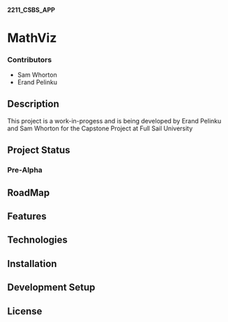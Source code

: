 #### 2211_CSBS_APP
# MathViz
### Contributors
- Sam Whorton
- Erand Pelinku

## Description
This project is a work-in-progess and is being developed by Erand Pelinku and Sam Whorton for the Capstone Project at Full Sail University

## Project Status
### Pre-Alpha

## RoadMap

## Features

## Technologies

## Installation

## Development Setup

## License
